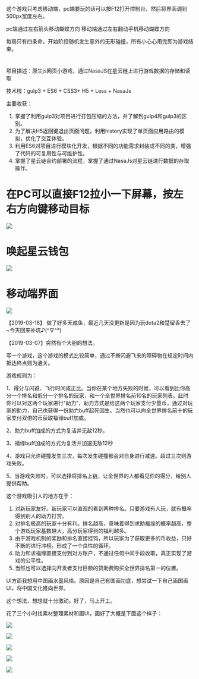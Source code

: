 这个游戏只考虑移动端，pc端要玩的话可以按F12打开控制台，然后将界面调到500px宽度左右。

pc端通过左右箭头移动蝴蝶方向
移动端通过左右翻动手机移动蝴蝶方向

每局只有四条命。开始阶段随机发生意外的无形碰撞，所有小心心用完即为游戏结束。

#
项目描述：原生js网页小游戏，通过NasaJS在星云链上进行游戏数据的存储和读取

技术栈：gulp3 + ES6 + CSS3+ H5 + Less + NasaJs

主要收获：
1. 掌握了利用gulp3对项目进行打包压缩的方法，并了解到gulp4和gulp3的区别。
2. 为了解决H5返回键退出页面问题，利用history实现了单页面应用路由的模拟，优化了交互体验。
3. 利用ES6对项目进行模块化开发，根据不同的功能需求封装成不同的类，增强了代码的可复用性与可维护性。
4. 掌握了星云链合约部署的流程，掌握了通过NasaJs对星云链进行数据的存取操作。

# 在PC可以直接F12拉小一下屏幕，按左右方向键移动目标

![](https://github.com/KamyoChae/Dream-Butterfly/blob/master/src/images/demoIndex.JPG)

# 唤起星云钱包

![](https://github.com/KamyoChae/Dream-Butterfly/blob/master/src/images/brock.JPG)

# 移动端界面

![](https://github.com/KamyoChae/Dream-Butterfly/blob/master/src/images/mbrock.JPG)



【2019-03-16】
做了好多天咸鱼，最近几天没更新是因为玩dota2和楚留香去了~今天回来补坑♪(^∇^*)


【2019-03-07】突然有个大胆的想法。

写一个游戏，这个游戏的模式比较简单，通过不断闪避飞来的障碍物在规定时间内抵达终点则为通关。

游戏规则为：

1、得分与闪避、飞行时间成正比。当你在某个地方失败的时候，可以看到比你高分一个排名和低分一个排名的玩家，和一个全世界排名前10名的玩家列表。此时你可以对这两个玩家进行“助力”，助力方式是给这两个玩家支付少量币，通过对玩家的助力，自己也获得一份助力buff起死回生。当然也可以向全世界排名前十的玩家支付双倍的币获取福缘buff加成。

2、助力buff加成的方式为复活并无敌12秒。

3、福缘buff加成的方式为复活并加速无敌12秒

4、游戏只允许碰撞发生三次，每次发生碰撞都会对自身进行减速。超过三次则游戏失败。

5、当游戏失败时，可以选择将排名上链，让全世界的人都看见你的得分，给别人提供帮助。





这个游戏吸引人的地方在于：

1. 对新玩家友好。新玩家可以直观的看到两种排名。只要游戏有人玩，就有概率得到别人的助力打赏。
2. 对排名极高的玩家十分有利。排名越高，意味着得到求助福缘的概率越高，整个游戏玩家基数越大，高分玩家得到的福利越多。
3. 由于游戏机制的奖励和排名直接挂钩，所以玩家为了获取更多的币收益，只好不断的进行冲榜。形成了一个良性的循环。
4. 助力和求福缘直接支付到对方账户，不通过任何中间手段收取，真正实现了游戏的公平性。
5. 当然也可以选择向开发者支付巨额的赞助费购买全世界排名第一的位置。

UI方面我想用中国画水墨风格。原因是自己有国画功底，想尝试一下自己画国画UI，将中国文化推向世界。



这个想法，想想就十分激动。好了，马上开工。

花了三个小时找素材整理素材和画UI，画好了大概是下面这个样子：

![](https://github.com/KamyoChae/Dream-Butterfly/blob/master/src/UI/game1.png)

![](https://github.com/KamyoChae/Dream-Butterfly/blob/master/src/UI/game2.png)

![](https://github.com/KamyoChae/Dream-Butterfly/blob/master/src/UI/game3.png)

![](https://github.com/KamyoChae/Dream-Butterfly/blob/master/src/UI/game4.png)

![](https://github.com/KamyoChae/Dream-Butterfly/blob/master/src/UI/game5.png)

